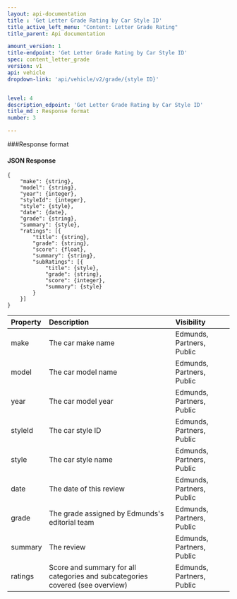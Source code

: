 ```yaml
---
layout: api-documentation
title : 'Get Letter Grade Rating by Car Style ID'
title_active_left_menu: "Content: Letter Grade Rating"
title_parent: Api documentation

amount_version: 1
title-endpoint: 'Get Letter Grade Rating by Car Style ID'
spec: content_letter_grade
version: v1
api: vehicle
dropdown-link: 'api/vehicle/v2/grade/{style ID}'


level: 4
description_edpoint: 'Get Letter Grade Rating by Car Style ID'
title_md : Response format
number: 3

---
```


###Response format

#### JSON Response

	{
	    "make": {string},
	    "model": {string},
	    "year": {integer},
	    "styleId": {integer},
	    "style": {style},
	    "date": {date},
	    "grade": {string},
	    "summary": {style},
	    "ratings": [{
	        "title": {string},
	        "grade": {string},
	        "score": {float},
	        "summary": {string},
	        "subRatings": [{
	            "title": {style},
	            "grade": {string},
	            "score": {integer},
	            "summary": {style}
	        }
	    }]
	}

| Property      				| Description                         					| Visibility                |
|:------------------------------|:------------------------------------------------------|:------------------------- |
| make		    				| The car make name										| Edmunds, Partners, Public |
| model							| The car model name									| Edmunds, Partners, Public |
| year	  						| The car model year 									| Edmunds, Partners, Public |
| styleId		    			| The car style ID										| Edmunds, Partners, Public |
| style 						| The car style name									| Edmunds, Partners, Public |
| date			    			| The date of this review								| Edmunds, Partners, Public |
| grade			    			| The grade assigned by Edmunds's editorial team		| Edmunds, Partners, Public |
| summary					    | The review											| Edmunds, Partners, Public |
| ratings						| Score and summary for all categories and subcategories covered (see overview)	| Edmunds, Partners, Public |


